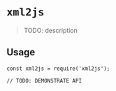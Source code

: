 # `xml2js`

> TODO: description

## Usage

```
const xml2js = require('xml2js');

// TODO: DEMONSTRATE API
```
